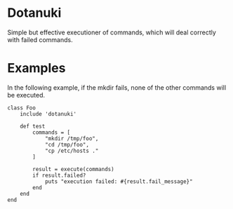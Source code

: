 Dotanuki
========

Simple but effective executioner of commands, which will deal correctly with
failed commands.

Examples
========
In the following example, if the mkdir fails, none of the other commands will
be executed.

	class Foo
		include 'dotanuki'

		def test
			commands = [
				"mkdir /tmp/foo",
				"cd /tmp/foo",
				"cp /etc/hosts ."
			]

			result = execute(commands)
			if result.failed?
				puts "execution failed: #{result.fail_message}"
			end
		end
	end
